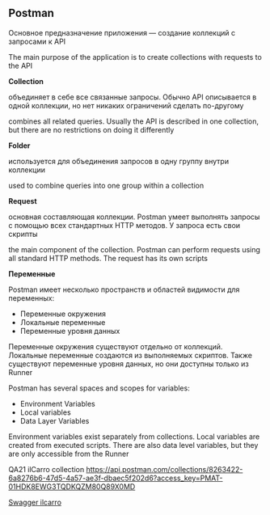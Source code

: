 ## Postman
Основное предназначение приложения — создание коллекций с запросами к API

The main purpose of the application is to create collections with requests to the API

**Collection**

объединяет в себе все связанные запросы. Обычно API описывается в одной коллекции, но нет никаких ограничений сделать по-другому

combines all related queries. Usually the API is described in one collection, but there are no restrictions on doing it differently

**Folder**

используется для объединения запросов в одну группу внутри коллекции

used to combine queries into one group within a collection

**Request**

основная составляющая коллекции. Postman умеет выполнять запросы с помощью всех стандартных HTTP методов. У запроса есть свои скрипты

the main component of the collection. Postman can perform requests using all standard HTTP methods. The request has its own scripts

**Переменные**

Postman имеет несколько пространств и областей видимости для переменных:

- Переменные окружения
- Локальные переменные
- Переменные уровня данных

Переменные окружения существуют отдельно от коллекций. Локальные переменные создаются из выполняемых скриптов. Также существуют переменные уровня данных, но они доступны только из Runner

Postman has several spaces and scopes for variables:

- Environment Variables
- Local variables
- Data Layer Variables

Environment variables exist separately from collections. Local variables are created from executed scripts. There are also data level variables, but they are only accessible from the Runner

QA21 ilCarro collection https://api.postman.com/collections/8263422-6a8276b6-47d5-4a57-ae3f-dbaec5f202d6?access_key=PMAT-01HDK8EWG3TQDKQZM80Q89X0MD

[Swagger ilcarro](https://ilcarro-backend.herokuapp.com/swagger-ui/index.html#/)
